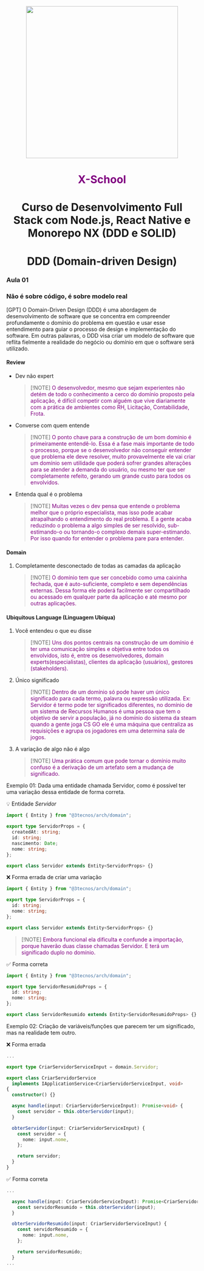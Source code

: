 <p align="center">
  <a href="#">
    <img width="400" src="https://github.com/3Tecnos-Development/mono/assets/5139981/ec6daa7c-9107-46ae-9389-1e20e93cca39">
  </a>
</p>
<h1 align="center" style="color:purple">X-School</h1>

<h1 align="center">Curso de Desenvolvimento Full Stack com Node.js, React Native e Monorepo NX (DDD e SOLID)</h1>

<h1 align="center">DDD (Domain-driven Design)</h1>

### Aula 01

### Não é sobre código, é sobre modelo real

[GPT] O Domain-Driven Design (DDD) é uma abordagem de desenvolvimento de software que se concentra em compreender profundamente o domínio do problema em questão e usar esse entendimento para guiar o processo de design e implementação do software. Em outras palavras, o DDD visa criar um modelo de software que reflita fielmente a realidade do negócio ou domínio em que o software será utilizado.

#### Review

- Dev não expert

  > [!NOTE] <span style="color:purple"> O desenvolvedor, mesmo que sejam experientes não detém de todo o conhecimento a cerco do domínio proposto pela aplicação, é difícil competir com alguém que vive diariamente com a prática de ambientes como RH, Licitação, Contabilidade, Frota.</span>

- Converse com quem entende

  > [!NOTE] <span style="color:purple"> O ponto chave para a construção de um bom domínio é primeiramente entendê-lo. Essa é a fase mais importante de todo o processo, porque se o desenvolvedor não conseguir entender que problema ele deve resolver, muito provavelmente ele vai criar um domínio sem utilidade que poderá sofrer grandes alterações para se atender a demanda do usuário, ou mesmo ter que ser completamente refeito, gerando um grande custo para todos os envolvidos. </span>

- Entenda qual é o problema

  > [!NOTE] <span style="color:purple"> Muitas vezes o dev pensa que entende o problema melhor que o próprio especialista, mas isso pode acabar atrapalhando o entendimento do real problema. E a gente acaba reduzindo o problema a algo simples de ser resolvido, sub-estimando-o ou tornando-o complexo demais super-estimando. Por isso quando for entender o problema pare para entender. </span>

#### Domain

1. Completamente desconectado de todas as camadas da aplicação

   > [!NOTE] <span style="color:purple"> O domínio tem que ser concebido como uma caixinha fechada, que é auto-suficiente, completo e sem dependências externas. Dessa forma ele poderá facilmente ser compartilhado ou acessado em qualquer parte da aplicação e até mesmo por outras aplicações.</span>

#### Ubiquitous Language (Linguagem Ubíqua)

1. Você entendeu o que eu disse

   > [!NOTE] <span style="color:purple"> Uns dos pontos centrais na construção de um domínio é ter uma comunicação simples e objetiva entre todos os envolvidos, isto é, entre os desenvolvedores, domain experts(especialistas), clientes da aplicação (usuários), gestores (stakeholders). </span>

2. Único significado

   > [!NOTE] <span style="color:purple"> Dentro de um domínio só pode haver um único significado para cada termo, palavra ou expressão utilizada. Ex: Servidor é termo pode ter significados diferentes, no domínio de um sistema de Recursos Humanos é uma pessoa que tem o objetivo de servir a população, já no domínio do sistema da steam quando a gente joga CS GO ele é uma máquina que centraliza as requisições e agrupa os jogadores em uma determina sala de jogos. </span>

3. A variação de algo não é algo
   > [!NOTE] <span style="color:purple"> Uma prática comum que pode tornar o domínio muito confuso é a derivação de um artefato sem a mudança de significado. </span>

Exemplo 01: Dada uma entidade chamada Servidor, como é possível ter uma variação dessa entidade de forma correta.

💡 Entidade _Servidor_

```typescript
import { Entity } from "@3tecnos/arch/domain";

export type ServidorProps = {
  createdAt: string;
  id: string;
  nascimento: Date;
  nome: string;
};

export class Servidor extends Entity<ServidorProps> {}
```

❌ Forma errada de criar uma variação

```typescript
import { Entity } from "@3tecnos/arch/domain";

export type ServidorProps = {
  id: string;
  nome: string;
};

export class Servidor extends Entity<ServidorProps> {}
```

> [!NOTE] <span style="color:purple"> Embora funcional ela dificulta e confunde a importação, porque haverão duas classe chamadas Servidor. E terá um significado duplo no domínio.

✅ Forma correta

```typescript
import { Entity } from "@3tecnos/arch/domain";

export type ServidorResumidoProps = {
  id: string;
  nome: string;
};

export class ServidorResumido extends Entity<ServidorResumidoProps> {}
```

Exemplo 02: Criação de variáveis/funções que parecem ter um significado, mas na realidade tem outro.

❌ Forma errada

```typescript
...

export type CriarServidorServiceInput = domain.Servidor;

export class CriarServidorService
  implements IApplicationService<CriarServidorServiceInput, void>
{
  constructor() {}

  async handle(input: CriarServidorServiceInput): Promise<void> {
    const servidor = this.obterServidor(input);
  }

  obterServidor(input: CriarServidorServiceInput) {
    const servidor = {
      nome: input.nome,
    };

    return servidor;
  }
}
```

✅ Forma correta

```typescript
...

  async handle(input: CriarServidorServiceInput): Promise<CriarServidorServiceOutput> {
    const servidorResumido = this.obterServidor(input);
  }

  obterServidorResumido(input: CriarServidorServiceInput) {
    const servidorResumido = {
      nome: input.nome,
    };

    return servidorResumido;
  }
...
```
